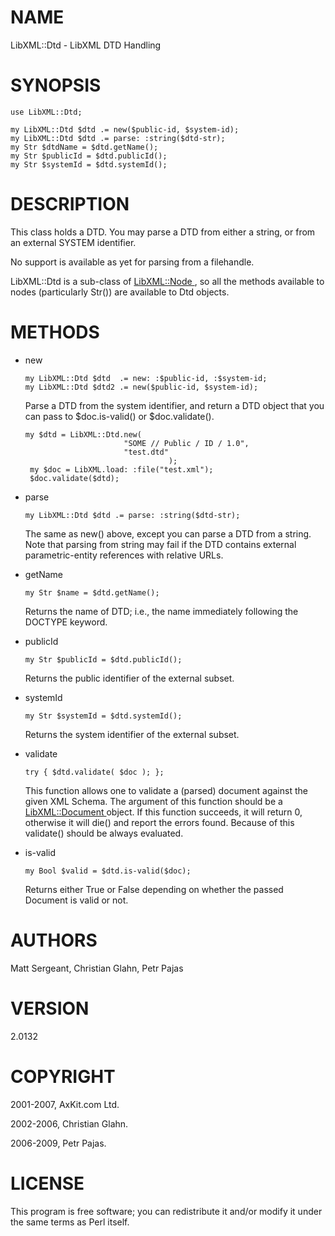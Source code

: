 NAME
====

LibXML::Dtd - LibXML DTD Handling

SYNOPSIS
========

    use LibXML::Dtd;

    my LibXML::Dtd $dtd .= new($public-id, $system-id);
    my LibXML::Dtd $dtd .= parse: :string($dtd-str);
    my Str $dtdName = $dtd.getName();
    my Str $publicId = $dtd.publicId();
    my Str $systemId = $dtd.systemId();

DESCRIPTION
===========

This class holds a DTD. You may parse a DTD from either a string, or from an external SYSTEM identifier.

No support is available as yet for parsing from a filehandle.

LibXML::Dtd is a sub-class of [LibXML::Node ](LibXML::Node ), so all the methods available to nodes (particularly Str()) are available to Dtd objects.

METHODS
=======

  * new

        my LibXML::Dtd $dtd  .= new: :$public-id, :$system-id;
        my LibXML::Dtd $dtd2 .= new($public-id, $system-id);

    Parse a DTD from the system identifier, and return a DTD object that you can pass to $doc.is-valid() or $doc.validate().

        my $dtd = LibXML::Dtd.new(
                              "SOME // Public / ID / 1.0",
                              "test.dtd"
                                        );
         my $doc = LibXML.load: :file("test.xml");
         $doc.validate($dtd);

  * parse

        my LibXML::Dtd $dtd .= parse: :string($dtd-str);

    The same as new() above, except you can parse a DTD from a string. Note that parsing from string may fail if the DTD contains external parametric-entity references with relative URLs.

  * getName

        my Str $name = $dtd.getName();

    Returns the name of DTD; i.e., the name immediately following the DOCTYPE keyword.

  * publicId

        my Str $publicId = $dtd.publicId();

    Returns the public identifier of the external subset.

  * systemId

        my Str $systemId = $dtd.systemId();

    Returns the system identifier of the external subset.

  * validate

        try { $dtd.validate( $doc ); };

    This function allows one to validate a (parsed) document against the given XML Schema. The argument of this function should be a [LibXML::Document ](LibXML::Document ) object. If this function succeeds, it will return 0, otherwise it will die() and report the errors found. Because of this validate() should be always evaluated.

  * is-valid

        my Bool $valid = $dtd.is-valid($doc);

    Returns either True or False depending on whether the passed Document is valid or not.

AUTHORS
=======

Matt Sergeant, Christian Glahn, Petr Pajas

VERSION
=======

2.0132

COPYRIGHT
=========

2001-2007, AxKit.com Ltd.

2002-2006, Christian Glahn.

2006-2009, Petr Pajas.

LICENSE
=======

This program is free software; you can redistribute it and/or modify it under the same terms as Perl itself.

